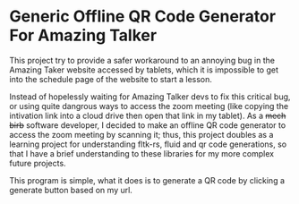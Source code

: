 # Generic Offline QR Code Generator For Amazing Talker

This project try to provide a safer workaround to an annoying bug in the Amazing Taker website accessed by tablets, which it is impossible to get into the schedule page of the website to start a lesson.

Instead of hopelessly waiting for Amazing Talker devs to fix this critical bug, or using quite dangrous ways to access the zoom meeting (like copying the intivation link into a cloud drive then open that link in my tablet). As a ~~mech birb~~ software developer, I decided to make an offline QR code generator to access the zoom meeting by scanning it; thus, this project doubles as a learning project for understanding fltk-rs, fluid and qr code generations, so that I have a brief understanding to these libraries for my more complex future projects.

This program is simple, what it does is to generate a QR code by clicking a generate button based on my url.